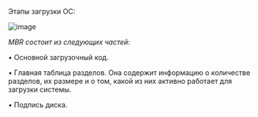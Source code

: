 Этапы загрузки ОС:

![image](https://github.com/vimaxv/solaros/assets/62762208/f528d688-6bf4-4dad-bd97-b8b5b5f7e579)

*MBR состоит из следующих частей*:

• Основной загрузочный код. 

• Главная таблица разделов. Она содержит информацию о количестве разделов, их размере и о том, какой из них активно работает для загрузки системы. 

• Подпись диска.
